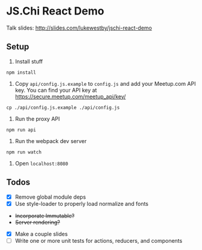 # JS.Chi React Demo

Talk slides: http://slides.com/lukewestby/jschi-react-demo

## Setup
1. Install stuff

  ```
  npm install
  ```
1. Copy `api/config.js.example` to `config.js` and add your Meetup.com API key. You can find your API key at https://secure.meetup.com/meetup_api/key/

  ```
  cp ./api/config.js.example ./api/config.js
  ```
1. Run the proxy API

  ```
  npm run api
  ```
1. Run the webpack dev server

  ```
  npm run watch
  ```
1. Open `localhost:8080`

## Todos
- [x] Remove global module deps
- [x] Use style-loader to properly load normalize and fonts
- ~~Incorporate Immutable?~~
- ~~Server rendering?~~
- [x] Make a couple slides
- [ ] Write one or more unit tests for actions, reducers, and components
